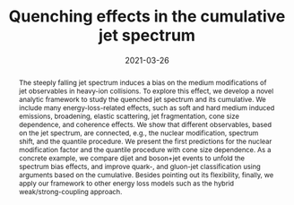 ---
title: "Quenching effects in the cumulative jet spectrum"
authors: ["Adam Takacs", "Konrad Tywoniuk"]
date: "2021-03-26"
doi: "10.1007/JHEP10(2021)038"

# Schedule page publish date (NOT publication's date).
publishDate: ""
#publication_types: ["article-journal"]
publication: "JHEP 10 (2021) 038"
publication_short: ""

abstract: "The steeply falling jet spectrum induces a bias on the medium modifications of jet observables in heavy-ion collisions. To explore this effect, we develop a novel analytic framework to study the quenched jet spectrum and its cumulative. We include many energy-loss-related effects, such as soft and hard medium induced emissions, broadening, elastic scattering, jet fragmentation, cone size dependence, and coherence effects. We show that different observables, based on the jet spectrum, are connected, e.g., the nuclear modification, spectrum shift, and the quantile procedure. We present the first predictions for the nuclear modification factor and the quantile procedure with cone size dependence. As a concrete example, we compare dijet and boson+jet events to unfold the spectrum bias effects, and improve quark-, and gluon-jet classification using arguments based on the cumulative. Besides pointing out its flexibility, finally, we apply our framework to other energy loss models such as the hybrid weak/strong-coupling approach."

# Summary. An optional shortened abstract.
summary: We present the state-of-the-art jet resummation in the QGP. We predict the jet nuclear modification factor $R_{AA}$ for several jet $p_T$, cone sizes and fro boson tagged events.

featured: true

links:
- name: arXiv
  icon: academicons/arxiv
  url: https://arxiv.org/abs/2103.14676
- name: inspire
  icon: academicicons/inspire
  url: https://inspirehep.net/literature/1854170

image:
  caption: ''
  focal_point: ""
  preview_only: false

# Associated Projects (optional).
#   Associate this publication with one or more of your projects.
#   Simply enter your project's folder or file name without extension.
#   E.g. `internal-project` references `content/project/internal-project/index.md`.
#   Otherwise, set `projects: []`.
projects:
- internal-project

# Slides (optional).
#   Associate this publication with Markdown slides.
#   Simply enter your slide deck's filename without extension.
#   E.g. `slides: "example"` references `content/slides/example/index.md`.
#   Otherwise, set `slides: ""`.
slides: example
---